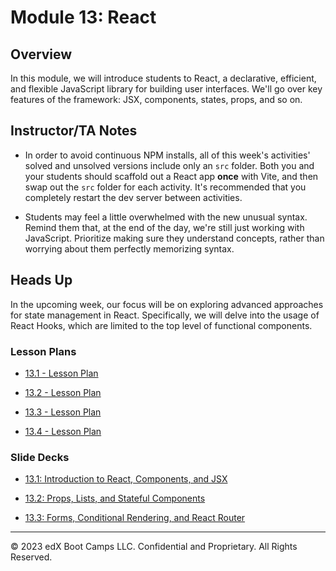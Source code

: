 # Module 13: React

## Overview

In this module, we will introduce students to React, a declarative, efficient, and flexible JavaScript library for building user interfaces. We'll go over key features of the framework: JSX, components, states, props, and so on.

## Instructor/TA Notes

* In order to avoid continuous NPM installs, all of this week's activities' solved and unsolved versions include only an `src` folder. Both you and your students should scaffold out a React app **once** with Vite, and then swap out the `src` folder for each activity. It's recommended that you completely restart the dev server between activities.

* Students may feel a little overwhelmed with the new unusual syntax. Remind them that, at the end of the day, we're still just working with JavaScript. Prioritize making sure they understand concepts, rather than worrying about them perfectly memorizing syntax.

## Heads Up

In the upcoming week, our focus will be on exploring advanced approaches for state management in React. Specifically, we will delve into the usage of React Hooks, which are limited to the top level of functional components.

### Lesson Plans

* [13.1 - Lesson Plan](./01-intro-react-lesson/13-1-lessonplan.md)

* [13.2 - Lesson Plan](./02-props-lists-stateful-lesson/13-2-lessonplan.md)

* [13.3 - Lesson Plan](./03-react-router-lesson/13-3-lessonplan.md)

* [13.4 - Lesson Plan](./04-react-portfolio-lesson/13-4-lessonplan.md)

### Slide Decks

* [13.1: Introduction to React, Components, and JSX](https://docs.google.com/presentation/d/1c2SeV69WwtAWE8o5sJT1Fy3YQYiqGwRZY3MzrlrXf8U/edit?usp=sharing)

* [13.2: Props, Lists, and Stateful Components](https://docs.google.com/presentation/d/1fx7VNoeRkpTMQnKyoPlCnr72aAmhFPdcwi82RgyHPg4/edit?usp=sharing)

* [13.3: Forms, Conditional Rendering, and React Router](https://docs.google.com/presentation/d/1Tcy7Ci77CwxDAitvuruPu4C1PvS-Bkm7o85HEJEU2S4/edit?usp=sharing)

---

© 2023 edX Boot Camps LLC. Confidential and Proprietary. All Rights Reserved.
